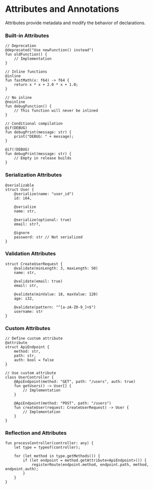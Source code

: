 # Attributes and Annotations

Attributes provide metadata and modify the behavior of declarations.

### Built-in Attributes

```zom
// Deprecation
@deprecated("Use newFunction() instead")
fun oldFunction() {
    // Implementation
}

// Inline functions
@inline
fun fastMath(x: f64) -> f64 {
    return x * x + 2.0 * x + 1.0;
}

// No inline
@noinline
fun debugFunction() {
    // This function will never be inlined
}

// Conditional compilation
@if(DEBUG)
fun debugPrint(message: str) {
    print("DEBUG: " + message);
}

@if(!DEBUG)
fun debugPrint(message: str) {
    // Empty in release builds
}
```

### Serialization Attributes

```zom
@serializable
struct User {
    @serialize(name: "user_id")
    id: i64,

    @serialize
    name: str,

    @serialize(optional: true)
    email: str?,

    @ignore
    password: str // Not serialized
}
```

### Validation Attributes

```zom
struct CreateUserRequest {
    @validate(minLength: 3, maxLength: 50)
    name: str,

    @validate(email: true)
    email: str,

    @validate(minValue: 18, maxValue: 120)
    age: i32,

    @validate(pattern: "^[a-zA-Z0-9_]+$")
    username: str
}
```

### Custom Attributes

```zom
// Define custom attribute
@attribute
struct ApiEndpoint {
    method: str,
    path: str,
    auth: bool = false
}

// Use custom attribute
class UserController {
    @ApiEndpoint(method: "GET", path: "/users", auth: true)
    fun getUsers() -> User[] {
        // Implementation
    }

    @ApiEndpoint(method: "POST", path: "/users")
    fun createUser(request: CreateUserRequest) -> User {
        // Implementation
    }
}
```

### Reflection and Attributes

```zom
fun processController(controller: any) {
    let type = typeof(controller);

    for (let method in type.getMethods()) {
        if (let endpoint = method.getAttribute<ApiEndpoint>()) {
            registerRoute(endpoint.method, endpoint.path, method, endpoint.auth);
        }
    }
}
```
